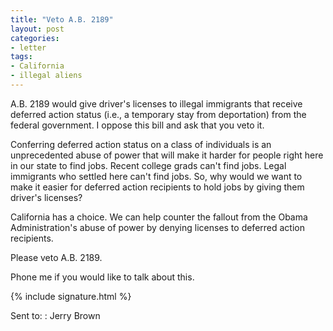 ```yaml
---
title: "Veto A.B. 2189"
layout: post
categories:
- letter
tags:
- California
- illegal aliens
---
```


A.B. 2189 would give driver's licenses to illegal immigrants that receive deferred action status (i.e., a temporary stay from deportation) from the federal government. I oppose this bill and ask that you veto it.

Conferring deferred action status on a class of individuals is an unprecedented abuse of power that will make it harder for people right here in our state to find jobs. Recent college grads can't find jobs. Legal immigrants who settled here can't find jobs. So, why would we want to make it easier for deferred action recipients to hold jobs by giving them driver's licenses?

California has a choice. We can help counter the fallout from the Obama Administration's abuse of power by denying licenses to deferred action recipients.

Please veto A.B. 2189.

Phone me if you would like to talk about this.

{% include signature.html %}

Sent to:
: Jerry Brown
